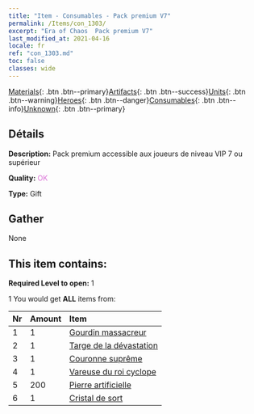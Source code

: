 ```yaml
---
title: "Item - Consumables - Pack premium V7"
permalink: /Items/con_1303/
excerpt: "Era of Chaos  Pack premium V7"
last_modified_at: 2021-04-16
locale: fr
ref: "con_1303.md"
toc: false
classes: wide
---
```

 [Materials](/fr/Items/){: .btn .btn--primary}[Artifacts](/fr/Items/Artifacts/){: .btn .btn--success}[Units](/fr/Items/Units/){: .btn .btn--warning}[Heroes](/fr/Items/Heroes/){: .btn .btn--danger}[Consumables](/fr/Items/Consumables/){: .btn .btn--info}[Unknown](/fr/Items/Unknown/){: .btn .btn--primary}

## Détails
 **Description:** Pack premium accessible aux joueurs de niveau VIP 7 ou supérieur

 **Quality:** <span style="color: #DA70D6">OK</span>

 **Type:** Gift

## Gather

  None

## This item contains:

 **Required Level to open:** 1

 1 You would get **ALL** items  from:

  | Nr | Amount |     Item    |
  |:---|:-------|:------------|
  | 1 | 1 | [Gourdin massacreur](/fr/Items/art_125/) |  | 
  | 2 | 1 | [Targe de la dévastation](/fr/Items/art_126/) |  | 
  | 3 | 1 | [Couronne suprême](/fr/Items/art_127/) |  | 
  | 4 | 1 | [Vareuse du roi cyclope](/fr/Items/art_128/) |  | 
  | 5 | 200 | [Pierre artificielle](/fr/Items/art_188/) |  | 
  | 6 | 1 | [Cristal de sort](/fr/Items/art_189/) |  | 
